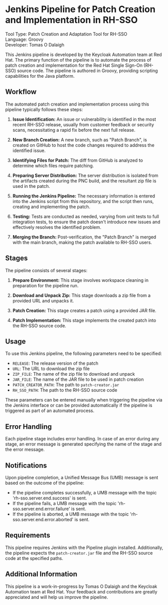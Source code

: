 # Jenkins Pipeline for Patch Creation and Implementation in RH-SSO

Tool Type: Patch Creation and Adaptation Tool for RH-SSO  
Language: Groovy  
Developer: Tomas O Dalaigh

This Jenkins pipeline is developed by the Keycloak Automation team at Red Hat. The primary function of the pipeline is to automate the process of patch creation and implementation for the Red Hat Single Sign-On (RH-SSO) source code. The pipeline is authored in Groovy, providing scripting capabilities for the Java platform.

## Workflow

The automated patch creation and implementation process using this pipeline typically follows these steps:

1. **Issue Identification:** An issue or vulnerability is identified in the most recent RH-SSO release, usually from customer feedback or security scans, necessitating a rapid fix before the next full release.

2. **New Branch Creation:** A new branch, such as "Patch Branch", is created on GitHub to host the code changes required to address the identified issue.

3. **Identifying Files for Patch:** The diff from GitHub is analyzed to determine which files require patching.

4. **Preparing Server Distribution:** The server distribution is isolated from the artifacts created during the PNC build, and the resultant zip file is used in the patch.

5. **Running the Jenkins Pipeline:** The necessary information is entered into the Jenkins script from this repository, and the script then runs, creating and implementing the patch.

6. **Testing:** Tests are conducted as needed, varying from unit tests to full integration tests, to ensure the patch doesn't introduce new issues and effectively resolves the identified problem.

7. **Merging the Branch:** Post-verification, the "Patch Branch" is merged with the main branch, making the patch available to RH-SSO users.

## Stages

The pipeline consists of several stages:

1. **Prepare Environment:** This stage involves workspace cleaning in preparation for the pipeline run.

2. **Download and Unpack Zip:** This stage downloads a zip file from a provided URL and unpacks it.

3. **Patch Creation:** This stage creates a patch using a provided JAR file.

4. **Patch Implementation:** This stage implements the created patch into the RH-SSO source code.

## Usage

To use this Jenkins pipeline, the following parameters need to be specified:

- `RELEASE`: The release version of the patch
- `URL`: The URL to download the zip file
- `ZIP_FILE`: The name of the zip file to download and unpack
- `JAR_FILE`: The name of the JAR file to be used in patch creation
- `PATCH_CREATOR_PATH`: The path to `patch-creator.jar`
- `RH_SSO_PATH`: The path to the RH-SSO source code

These parameters can be entered manually when triggering the pipeline via the Jenkins interface or can be provided automatically if the pipeline is triggered as part of an automated process.

## Error Handling

Each pipeline stage includes error handling. In case of an error during any stage, an error message is generated specifying the name of the stage and the error message.

## Notifications

Upon pipeline completion, a Unified Message Bus (UMB) message is sent based on the outcome of the pipeline:

- If the pipeline completes successfully, a UMB message with the topic 'rh-sso.server.end.success' is sent.
- If the pipeline fails, a UMB message with the topic 'rh-sso.server.end.error.failure' is sent.
- If the pipeline is aborted, a UMB message with the topic 'rh-sso.server.end.error.aborted' is sent.

## Requirements

This pipeline requires Jenkins with the Pipeline plugin installed. Additionally, the pipeline expects the `patch-creator.jar` file and the RH-SSO source code at the specified paths.

## Additional Information

This pipeline is a work-in-progress by Tomas O Dalaigh and the Keycloak Automation team at Red Hat. Your feedback and contributions are greatly appreciated and will help us improve the pipeline.
